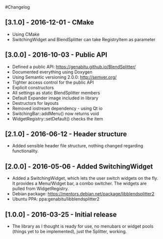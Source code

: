#Changelog

## [3.1.0] - 2016-12-01 - CMake
 - Using CMake
 - SwitchingWidget and BlendSplitter can take RegistryItem as parameter

## [3.0.0] - 2016-10-03 - Public API
 - Defined a public API: https://genabitu.github.io/BlendSplitter/
 - Documented everything using Doxygen
 - Using Semantic versioning 2.0.0: http://semver.org/
 - Tighter access control for the public API
 - Explicit constructors
 - All settings as static BlendSplitter members
 - Default Expander image included in library
 - Destructors for layouts
 - Removed iostream dependency - using Qt io
 - SwitchingBar::addMenu() now returns void
 - WidgetRegistry::setDefault() checks the item

## [2.1.0] - 2016-06-12 - Header structure
 - Added sensible header file structure, nothing changed regarding functionality.

## [2.0.0] - 2016-05-06 - Added SwitchingWidget
 - Added a SwitchingWidget, which lets the user switch widgets on the fly. It provides a Menu/Widget bar, a combo switcher. The widgets are pulled from WidgetRegistry.
 - Debian package: https://mentors.debian.net/package/libblendsplitter2
 - Ubuntu PPA: ppa:genabitu/libblendsplitter2

## [1.0.0] - 2016-03-25 - Initial release
 - The library as I thought is ready for use, no menubars or widget pools (things yet to be implemented), just the Splitter, working.

